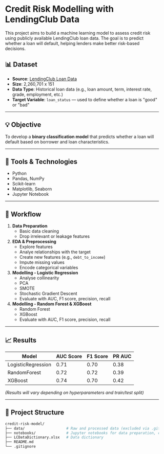 # Credit Risk Modelling with LendingClub Data

This project aims to build a machine learning model to assess credit risk using publicly available LendingClub loan data. The goal is to predict whether a loan will default, helping lenders make better risk-based decisions.

## 📊 Dataset

- **Source**: [LendingClub Loan Data](https://www.kaggle.com/datasets/wordsforthewise/lending-club/data)
- **Size**: 2,260,701 x 151
- **Data Type**: Historical loan data (e.g., loan amount, term, interest rate, grade, employment, etc.)
- **Target Variable**: `loan_status` — used to define whether a loan is "good" or "bad"

---

## 💡 Objective

To develop a **binary classification model** that predicts whether a loan will default based on borrower and loan characteristics.

---

## 🧰 Tools & Technologies

- Python
- Pandas, NumPy
- Scikit-learn
- Matplotlib, Seaborn
- Jupyter Notebook

---

## 🧪 Workflow

1. **Data Preparation**
   - Basic data cleaning
   - Drop irrelevant or leakage features
2. **EDA & Preprocessing**
   - Explore features
   - Analye relationships with the target
   - Create new features (e.g., `debt_to_income`)
   - Impute missing values
   - Encode categorical variables
3. **Modelling - Logistic Regression**
   - Analyse collinearity
   - PCA
   - SMOTE
   - Stochastic Gradient Descent
   - Evaluate with AUC, F1 score, precision, recall
4. **Modelling - Random Forest & XGBoost**
   - Random Forest
   - XGBoost
   - Evaluate with AUC, F1 score, precision, recall
---

## 📈 Results

| Model              | AUC Score | F1 Score | PR AUC |
|--------------------|-----------|----------|--------|
| LogisticRegression | 0.71      | 0.70     | 0.38   |
| RandomForest       | 0.72      | 0.72     | 0.39   |
| XGBoost            | 0.74      | 0.70     | 0.42   |

*(Results will vary depending on hyperparameters and train/test split)*

---

## 📂 Project Structure

```bash
credit-risk-model/
├── data/                   # Raw and processed data (excluded via .gitignore)
├── notebooks/              # Jupyter notebooks for data preparation, cleaning & EDA, and modelling
├── LCDataDictionary.xlsx   # Data dictionary
├── README.md
└── .gitignore